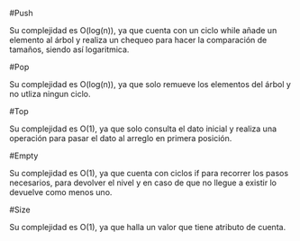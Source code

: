 #Push

Su complejidad es O(log(n)), ya que cuenta con un ciclo while añade un elemento al árbol y realiza un chequeo para hacer la comparación de tamaños, siendo así logaritmica.

#Pop

Su complejidad es O(log(n)), ya que solo remueve los elementos del árbol y no utliza ningun ciclo. 

#Top

Su complejidad es O(1), ya que solo consulta el dato inicial y realiza una operación para pasar el dato al arreglo en primera posición.

#Empty

Su complejidad es O(1), ya que cuenta con ciclos if para recorrer los pasos necesarios, para devolver el nivel y en caso de que no llegue a existir lo devuelve como menos uno.

#Size

Su complejidad es O(1), ya que halla un valor que tiene atributo de cuenta.
